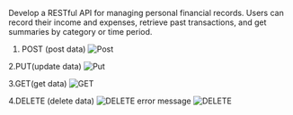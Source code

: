 Develop a RESTful API for managing personal financial records. Users can record their income and expenses, retrieve past transactions, and get summaries by category or time period. 


1. POST (post data)
![Post](https://github.com/user-attachments/assets/dd50aee4-2223-49af-bc0a-7224f6d32207)

2.PUT(update data) 
![Put](https://github.com/user-attachments/assets/afbca798-112e-441a-b1fa-a4c42ab649b8) 

3.GET(get data)
![GET](https://github.com/user-attachments/assets/3d286486-275a-43bf-99d7-a08e16522c61) 

4.DELETE (delete data)
![DELETE error message](https://github.com/user-attachments/assets/c45996dd-d775-4435-b68e-cbd58ce1503c)
![DELETE](https://github.com/user-attachments/assets/10f9bf25-8f71-4900-b91a-bab9418698a0)


